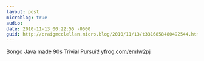 ```yaml
---
layout: post
microblog: true
audio: 
date: 2010-11-13 00:22:55 -0500
guid: http://craigmcclellan.micro.blog/2010/11/13/t3316858480492544.html
---
```

Bongo Java made 90s Trivial Pursuit! [yfrog.com/em1w2pj](http://yfrog.com/em1w2pj)
